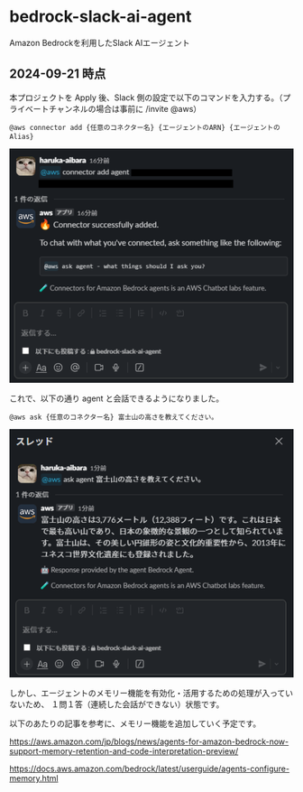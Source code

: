 # bedrock-slack-ai-agent
Amazon Bedrockを利用したSlack AIエージェント

## 2024-09-21 時点

本プロジェクトを Apply 後、Slack 側の設定で以下のコマンドを入力する。（プライベートチャンネルの場合は事前に /invite @aws）

```
@aws connector add {任意のコネクター名} {エージェントのARN} {エージェントのAlias}
```

![alt text](assets/README/image-1.png)

これで、以下の通り agent と会話できるようになりました。

```
@aws ask {任意のコネクター名} 富士山の高さを教えてください。
```

![alt text](assets/README/image.png)

しかし、エージェントのメモリー機能を有効化・活用するための処理が入っていないため、
１問１答（連続した会話ができない）状態です。

以下のあたりの記事を参考に、メモリー機能を追加していく予定です。

https://aws.amazon.com/jp/blogs/news/agents-for-amazon-bedrock-now-support-memory-retention-and-code-interpretation-preview/

https://docs.aws.amazon.com/bedrock/latest/userguide/agents-configure-memory.html

